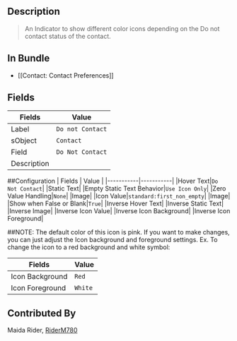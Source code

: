 ## Description
> An Indicator to show different color icons depending on the Do not contact status of the contact.

## In Bundle
* [[Contact: Contact Preferences]]

## Fields

| Fields | Value | 
|-----------|-----------|
|Label|`Do not Contact`|
|sObject|`Contact`|
|Field|`Do Not Contact`|
|Description|

##Configuration
| Fields | Value | 
|-----------|-----------|
|Hover Text|`Do Not Contact`|
|Static Text|
|Empty Static Text Behavior|`Use Icon Only`|
|Zero Value Handling|`None`|
|Image|
|Icon Value|`standard:first_non_empty`|
|Image|
|Show when False or Blank|`True`|
|Inverse Hover Text|
|Inverse Static Text|
|Inverse Image|
|Inverse Icon Value|
|Inverse Icon Background|
|Inverse Icon Foreground|

##NOTE: The default color of this icon is pink. If you want to make changes, you can just adjust the Icon background and foreground settings. Ex. To change the icon to a red background and white symbol:

| Fields | Value | 
|-----------|-----------|
|Icon Background|`Red`|
|Icon Foreground|`White`|

## Contributed By
Maida Rider, [RiderM780](https://github.com/RiderM780)